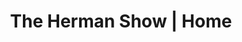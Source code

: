 ---
title: The Herman Show | Home
draft: true
stats:
  - number: '7+'
    title: 'Years in Radio'
  - number: '100+'
    title: 'Interviews'
  - number: '$600'
    title: 'Raised for WLTL'
newsletter: 'Get bi-monthly emails about what’s going on inside the Herman Radio Network, any events and the latest upcomingshows'
---